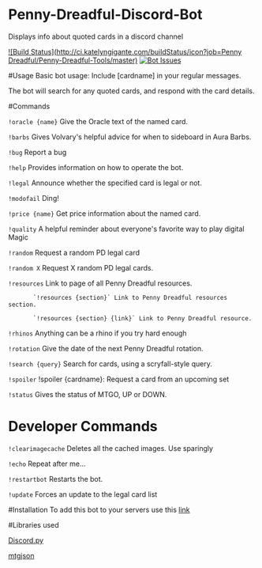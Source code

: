 
# Penny-Dreadful-Discord-Bot
Displays info about quoted cards in a discord channel

[![Build Status](http://ci.katelyngigante.com/buildStatus/icon?job=Penny Dreadful/Penny-Dreadful-Tools/master)](http://ci.katelyngigante.com/job/Penny%20Dreadful/job/Penny-Dreadful-Tools/job/master/)
[![Bot Issues](https://badge.waffle.io/PennyDreadfulMTG/Penny-Dreadful-Discord-Bot.svg?label=bot&title=Issues)](http://waffle.io/PennyDreadfulMTG/Penny-Dreadful-Tools)


#Usage
Basic bot usage: Include [cardname] in your regular messages.

The bot will search for any quoted cards, and respond with the card details.

#Commands


`!oracle {name}` Give the Oracle text of the named card.

`!barbs` Gives Volvary's helpful advice for when to sideboard in Aura Barbs.

`!bug` Report a bug

`!help` Provides information on how to operate the bot.

`!legal` Announce whether the specified card is legal or not.

`!modofail` Ding!

`!price {name}` Get price information about the named card.

`!quality` A helpful reminder about everyone's favorite way to play digital Magic

`!random` Request a random PD legal card

`!random X` Request X random PD legal cards.

`!resources` Link to page of all Penny Dreadful resources.

           `!resources {section}` Link to Penny Dreadful resources section.

           `!resources {section} {link}` Link to Penny Dreadful resource.

`!rhinos` Anything can be a rhino if you try hard enough

`!rotation` Give the date of the next Penny Dreadful rotation.

`!search {query}` Search for cards, using a scryfall-style query.

`!spoiler` !spoiler {cardname}: Request a card from an upcoming set

`!status` Gives the status of MTGO, UP or DOWN.

# Developer Commands

`!clearimagecache` Deletes all the cached images.  Use sparingly

`!echo` Repeat after me...

`!restartbot` Restarts the bot.

`!update` Forces an update to the legal card list

#Installation
To add this bot to your servers use this <a href='https://discordapp.com/oauth2/authorize?client_id=224755717767299072&scope=bot&permissions=0'>link</a>

#Libraries used

[Discord.py](https://github.com/Rapptz/discord.py)

[mtgjson](http://mtgjson.com/)
